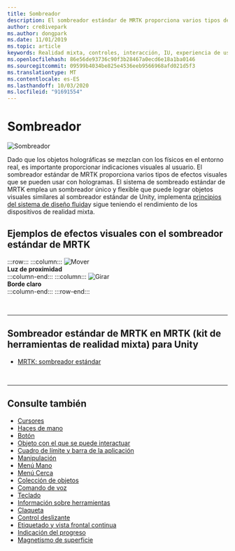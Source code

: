 ```yaml
---
title: Sombreador
description: El sombreador estándar de MRTK proporciona varios tipos de efectos visuales que se pueden usar con hologramas.
author: cre8ivepark
ms.author: dongpark
ms.date: 11/01/2019
ms.topic: article
keywords: Realidad mixta, controles, interacción, IU, experiencia de usuario
ms.openlocfilehash: 86e56de93736c90f3b28467a0ecd6e18a1ba0146
ms.sourcegitcommit: 09599b4034be825e4536eeb9566968afd021d5f3
ms.translationtype: MT
ms.contentlocale: es-ES
ms.lasthandoff: 10/03/2020
ms.locfileid: "91691554"
---
```

# <a name="shader"></a>Sombreador

![Sombreador](images/UX_Hero_StandardShader.jpg)

Dado que los objetos holográficas se mezclan con los físicos en el entorno real, es importante proporcionar indicaciones visuales al usuario. El sombreador estándar de MRTK proporciona varios tipos de efectos visuales que se pueden usar con hologramas. El sistema de sombreado estándar de MRTK emplea un sombreador único y flexible que puede lograr objetos visuales similares al sombreador estándar de Unity, implementa [principios del sistema de diseño fluida](https://www.microsoft.com/design/fluent/#/)y sigue teniendo el rendimiento de los dispositivos de realidad mixta.
<br>

## <a name="examples-of-visual-effects-using-mrtk-standard-shader"></a>Ejemplos de efectos visuales con el sombreador estándar de MRTK 
:::row:::
    :::column:::
       ![Mover](images/UX_Button_Affordance_ProximityLight.jpg)<br>
       **Luz de proximidad**<br>
    :::column-end:::
    :::column:::
       ![Girar](images/UX_Button_Affordance_FocusHighlight.jpg)<br>
        **Borde claro**<br>
    :::column-end:::
:::row-end:::

<br>

---

## <a name="mrtk-standard-shader-in-mrtk-mixed-reality-toolkit-for-unity"></a>Sombreador estándar de MRTK en MRTK (kit de herramientas de realidad mixta) para Unity

* [MRTK: sombreador estándar](https://microsoft.github.io/MixedRealityToolkit-Unity/Documentation/README_MRTKStandardShader.html)


<br>

---

## <a name="see-also"></a>Consulte también

* [Cursores](cursors.md)
* [Haces de mano](point-and-commit.md)
* [Botón](button.md)
* [Objeto con el que se puede interactuar](interactable-object.md)
* [Cuadro de límite y barra de la aplicación](app-bar-and-bounding-box.md)
* [Manipulación](direct-manipulation.md)
* [Menú Mano](hand-menu.md)
* [Menú Cerca](near-menu.md)
* [Colección de objetos](object-collection.md)
* [Comando de voz](voice-input.md)
* [Teclado](keyboard.md)
* [Información sobre herramientas](tooltip.md)
* [Claqueta](slate.md)
* [Control deslizante](slider.md)
* [Etiquetado y vista frontal continua](billboarding-and-tag-along.md)
* [Indicación del progreso](progress.md)
* [Magnetismo de superficie](surface-magnetism.md)
